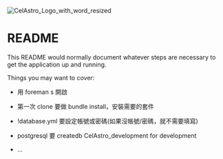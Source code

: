 ![CelAstro_Logo_with_word_resized ](https://user-images.githubusercontent.com/92965976/147652532-fae4fb8a-18fc-40e8-a704-f213bfdb6f65.jpg)




# README

This README would normally document whatever steps are necessary to get the
application up and running.

Things you may want to cover:

* 用 foreman s 開啟

* 第一次 clone 要做 bundle install，安裝需要的套件

* !database.yml 要設定帳號或密碼(如果沒帳號/密碼，就不需要填寫)

* postgresql 要 createdb CelAstro_development for development

* ...

